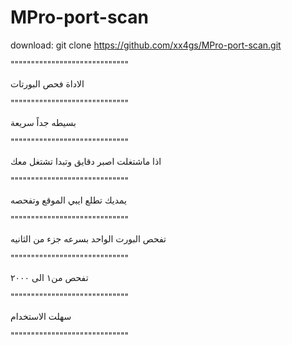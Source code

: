 # MPro-port-scan
download:
git clone https://github.com/xx4gs/MPro-port-scan.git

"""""""""""""""""""""""""""""

الاداة فحص البورتات 

"""""""""""""""""""""""""""""

بسيطه جداً سريعة

"""""""""""""""""""""""""""""

اذا ماشتغلت اصبر دقايق وتبدا تشتغل معك

"""""""""""""""""""""""""""""

يمديك تطلع ايبي الموقع وتفحصه

"""""""""""""""""""""""""""""

تفحص البورت الواحد بسرعه جزء من الثانيه 

"""""""""""""""""""""""""""""

تفحص من١ الى ٢٠٠٠ 

"""""""""""""""""""""""""""""

سهلت الاستخدام

"""""""""""""""""""""""""""""
